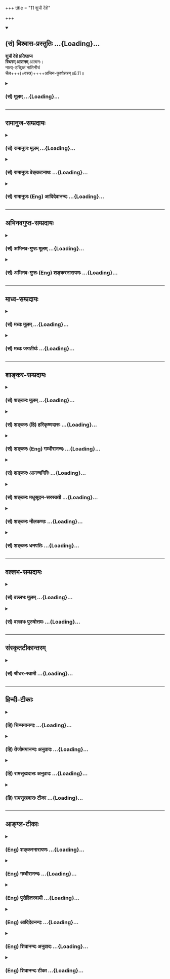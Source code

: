 +++
title = "11 शुचौ देशे"

+++
<div class="js_include" newlevelforh1="2" title="(सं) विश्वास-प्रस्तुतिः" unfilled url="/mahAbhAratam/vyAsaH/shlokashaH/06-bhIShma-parva/03-bhagavad-gItA-parva/saMskRtam/vishvAsa-prastutiH/06_Atma-saMyama-yogaH_a/11_shuchau_deshe.md">
<details open><summary><h2>(सं) विश्वास-प्रस्तुतिः ...{Loading}...</h2></summary>

**शुचौ देशे प्रतिष्ठाप्य**  
**स्थिरम् आसनम्** आत्मनः।  
नात्य्-उच्छ्रितं नातिनीचं  
चैल+++(=वस्त्र)++++अजिन-कुशोत्तरम्॥6.11॥
</details>
</div>
<div class="js_include collapsed" newlevelforh1="3" title="(सं) मूलम्" unfilled url="/mahAbhAratam/vyAsaH/shlokashaH/06-bhIShma-parva/03-bhagavad-gItA-parva/saMskRtam/mUlam/06_Atma-saMyama-yogaH_a/11_shuchau_deshe.md">
<details><summary><h3>(सं) मूलम् ...{Loading}...</h3></summary>

शुचौ देशे प्रतिष्ठाप्य स्थिरमासनमात्मनः।  
नात्युच्छ्रितं नातिनीचं चैलाजिनकुशोत्तरम्।।6.11।।
</details>
</div>


_________________
## रामानुज-सम्प्रदायः
<div class="js_include collapsed" newlevelforh1="3" title="(सं) रामानुजः मूलम्" unfilled url="/mahAbhAratam/vyAsaH/shlokashaH/06-bhIShma-parva/03-bhagavad-gItA-parva/saMskRtam/rAmAnujaH/mUlam/06_Atma-saMyama-yogaH_a/11_shuchau_deshe.md">
<details><summary><h3>(सं) रामानुजः मूलम् ...{Loading}...</h3></summary>

।।6.11।।**शुचौ देशे** अशुचिभिः पुरुषैः अनधिष्ठिते अपरिगृहीते च अशुचिभिः
वस्तुभिः अस्पृष्टे च पवित्रीभूते देशे दार्वादिनिर्मितं **नात्युच्छ्रितं
नातिनीचं चैलाजिनकुशोत्तरम् आसनं प्रतिष्ठाय** तस्मिन् मनःप्रसादकरे
सापाश्रये **उपविश्य** योगैकाग्रम् अव्याकुलम् **मनः कृत्वा
यतचित्तेन्द्रियक्रियः** सर्वात्मना उपसंहृतचित्तेन्द्रियक्रियः
**आत्मविशुद्धये** बन्धविमुक्तये **योगं यु़ञ्ज्यात्** आत्मावलोकनं
कुर्वीत।

</details>
</div>
<div class="js_include collapsed" newlevelforh1="3" title="(सं) रामानुजः वेङ्कटनाथः" unfilled url="/mahAbhAratam/vyAsaH/shlokashaH/06-bhIShma-parva/03-bhagavad-gItA-parva/saMskRtam/rAmAnujaH/venkaTanAthaH/06_Atma-saMyama-yogaH_a/11_shuchau_deshe.md">
<details><summary><h3>(सं) रामानुजः वेङ्कटनाथः ...{Loading}...</h3></summary>

  
  
।।6.11।। बाह्योपकरणनियममाह शुचौ देश इत्यादिना। शुचिशब्दः
सङ्कोचकाभावात्संसर्गजं स्वाभाविकं चाशुचित्वं
निवर्तयतीत्यभिप्रायेणाहअशुचिभिरिति। अशुचयः पुरुषाः
पाषण्डिपतितादयः। अनधिष्ठिते अपरिगृहीते चेति अधिष्ठानं परकीयेषु
निर्वाहकत्वादिरूपेण संसर्गः परिग्रहः स्वकीयत्वाभिमानः तदुभयवर्जिते।
शुचिशब्दः शास्त्रान्तरोक्तं शोधकत्वमपि लक्षयतीत्यभिप्रायेणोक्तंपवित्रभूत
इति। च्विप्रत्ययरहितप्रयोगात् स्वतश्शुद्धिरुक्तानात्युच्छ्रितं नातिनीचं
इत्यादिदृष्टसौकर्यार्थम्। स्थिरत्वे हेतुर्दार्वादिनिर्मितत्वम् तस्य
कठिनत्वान्मृदुत्वार्थं चेलम् तत्रापि निस्तरङ्गत्वार्थं शुद्ध्यर्थं
चाजिनम् सर्वस्योपरि शुद्ध्यर्थं सत्वोन्मेषार्थं च
कुशाः। कुशाजिनचेलोत्तरम् इति कश्चिद्भाष्यपाठः
तथासत्युत्तरोत्तरमार्दवसिद्ध्यर्थमुक्तमिति मन्तव्यम्। विपरीतोऽत्र
क्रमश्चेलादीनाम् इति चशाङ्करम्।
केचित्त्वव्यवस्थितक्रमत्वमूचुः। प्रतिष्ठाप्य दृढं स्थापयित्वा। तत्रासन
उपविश्येत्यन्वयव्यक्त्यर्थंतस्मिन्नित्यादिकमुक्तम्। उक्तानां
शुचिदेशादीनां दृष्टादृष्टद्वारा योगोपयोगं दर्शयितुंमनःप्रसादकर
इत्युक्तम्। सापाश्रय उपविश्येति। अन्यथा पाश्चात्यधारणप्रयत्नः समाधिविरोधी
स्यादिति भावः। उपविश्य न तु तिष्ठञ्च्छयानो वा। तथा च सूत्रम्आसीनः
सम्भवात् ब्र.सू.4।1।7 इति। स्थानशयनयोश्च आयासनिद्रादिप्रसङ्गेन योगो न
सम्भवेत्। तत्रैकाग्रं इत्यन्वयभ्रमव्युदासाययोगैकाग्रमित्युक्तम्।
विरुद्धान्यवृत्तेरेतद्वृत्तिप्रधानत्वमिहैकाग्रत्वम्। अव्याकुलमेकाग्रम्
इति केषुचिद्भाष्यकोषेषु पाठः आत्मावलोकनोन्मुखं कृत्वेत्यर्थः। सार्वभौमो
हि चित्तस्य वृत्तिनिरोधो योगतया योगशास्त्रेऽभिहित इत्यभिप्रायेण
सर्वात्मनोपसंहृतचित्तेन्द्रियक्रिय इत्युक्तम्। चित्तमिह चिन्तावृत्तिः
इन्द्रियाणि च बाह्यानिएकाग्रं मनः कृत्वा इति वचनात् बाह्यविषयेभ्य
एवायमुपसंहारः अन्यथाऽऽत्मावलोकनमपि न स्यात्। एतेनमनसो निश्शेषवृत्तिविलयो
योगः इति वदन्तो निरस्ताः। शुद्धान्तःकरणस्य साक्षात्कारसाध्या
ह्यात्मविशुद्धिर्मोक्ष एवेत्यभिप्रायेणबन्धनिवृत्तय
इत्युक्तम्। अशुद्धास्ते समस्तास्तु देवाद्याः कर्मयोनयः वि.पु.6।7।77 इति
कर्मबन्धो ह्यात्मनामशुद्धिरुच्यते। योगं युञ्जीत इत्येतत्ओदनपाकं पचति
इतिवदित्यभिप्रायेणआत्मावलोकनं कुर्वीतेत्युक्तम्।

</details>
</div>
<div class="js_include collapsed" newlevelforh1="3" title="(सं) रामानुजः (Eng) आदिदेवानन्दः" unfilled url="/mahAbhAratam/vyAsaH/shlokashaH/06-bhIShma-parva/03-bhagavad-gItA-parva/saMskRtam/rAmAnujaH/english/AdidevAnandaH/06_Atma-saMyama-yogaH_a/11_shuchau_deshe.md">
<details><summary><h3>(सं) रामानुजः (Eng) आदिदेवानन्दः ...{Loading}...</h3></summary>

6.11 - 6.12 'In a clean spot,' i.e., in a spot pure in itself, not owned or controlled by impure persons and untouched by impure things; having
'established a firm seat,' a seat made of wood or similar material,
which is neither too high nor too low; which is covered with cloth,
deer-skin and Kusa grass in the reverse order; seated on it in a way which promotes the serenity of mind; having the mind concentrated on Yoga; and holding the activities of the mind and senses in check in all ways - he should practise 'Yoga', i.e., practise the vision of the self for 'the purification of the self,' i.e., to end his bondage.

</details>
</div>


_________________
## अभिनवगुप्त-सम्प्रदायः
<div class="js_include collapsed" newlevelforh1="3" title="(सं) अभिनव-गुप्तः मूलम्" unfilled url="/mahAbhAratam/vyAsaH/shlokashaH/06-bhIShma-parva/03-bhagavad-gItA-parva/saMskRtam/abhinava-guptaH/mUlam/06_Atma-saMyama-yogaH_a/11_shuchau_deshe.md">
<details><summary><h3>(सं) अभिनव-गुप्तः मूलम् ...{Loading}...</h3></summary>

।।6.10 6.15।। ननु जितात्मनः इत्युक्तम् तत्कथं तज्जय इत्याशङ्क्य
आरुरुक्षोः कश्चिदुपायः कायसमत्वादिकः +++(SN कायसमुद्धारकः)+++ चित्तसंयम
उपदिश्यते योगीत्यादि अधिगच्छतीत्यन्तम्। आत्मानं च चित्तं च युञ्जीत
एकाग्रीकुर्यात्। सततमिति न परिमितं कालम्। एकाकित्वादिषु सत्सु
एतद्युज्यते +++(N युञ्जीत)+++ नान्यथा। आसनस्थैर्यात् कालस्थैर्ये +++(S
कालस्थैर्यम्)+++ चित्तस्थैर्यम्। चित्तक्रियाः संकल्पात्मनः
अन्याश्चेन्द्रियक्रिया येन यताः नियमं नीताः। धारयन् यत्नेन।
नासिकाग्रस्यावलोकने सति दिशामनवलोकनम्। मत्परमतया युक्त आसीत +++(N आसीत्)+++
इत्यर्थः +++(S omits इत्यर्थः)+++। एवमात्मानं युञ्जतः समादधतः शान्तिर्जायते
यस्यां संस्थापर्यन्तकाष्ठा मत्प्राप्तिः +++(K प्राप्तिर्योगोऽस्तीति)+++।

</details>
</div>
<div class="js_include collapsed" newlevelforh1="3" title="(सं) अभिनव-गुप्तः (Eng) शङ्करनारायणः" unfilled url="/mahAbhAratam/vyAsaH/shlokashaH/06-bhIShma-parva/03-bhagavad-gItA-parva/saMskRtam/abhinava-guptaH/english/shankaranArAyaNaH/06_Atma-saMyama-yogaH_a/11_shuchau_deshe.md">
<details><summary><h3>(सं) अभिनव-गुप्तः (Eng) शङ्करनारायणः ...{Loading}...</h3></summary>

6.11 See Comment under 6.15

</details>
</div>


_________________
## माध्व-सम्प्रदायः
<div class="js_include collapsed" newlevelforh1="3" title="(सं) मध्वः मूलम्" unfilled url="/mahAbhAratam/vyAsaH/shlokashaH/06-bhIShma-parva/03-bhagavad-gItA-parva/saMskRtam/madhvaH/mUlam/06_Atma-saMyama-yogaH_a/11_shuchau_deshe.md">
<details><summary><h3>(सं) मध्वः मूलम् ...{Loading}...</h3></summary>

।।6.10 6.11।। समाधियोगप्रकारमाह योगं युञ्जीतेत्यादिना इति। युञ्जीत
समाधियोगयुक्तं कुर्यात्। आत्मानं मनः।

</details>
</div>
<div class="js_include collapsed" newlevelforh1="3" title="(सं) मध्वः जयतीर्थः" unfilled url="/mahAbhAratam/vyAsaH/shlokashaH/06-bhIShma-parva/03-bhagavad-gItA-parva/saMskRtam/madhvaH/jayatIrthaH/06_Atma-saMyama-yogaH_a/11_shuchau_deshe.md">
<details><summary><h3>(सं) मध्वः जयतीर्थः ...{Loading}...</h3></summary>

।।6.10 6.11।। ननुउद्धरेत् 6।5 इत्यनेनैव योगो विहितः तत्किं पुनर्विधीयते
इत्यत आह **समाधी**ति। प्रकारकथनाय विध्यनुवाद इत्यर्थः। युञ्जीत इति
योगमात्रमुच्यते तत्कथं समाधीत्युक्तं इत्यत आह **युञ्जीते**ति।
सामान्यशब्दोऽपि प्रकरणाद्विशेषेऽवतिष्ठते इत्यर्थः। आत्मशब्दस्यात्र
विवक्षितमर्थमाह **आत्मानमि**ति।

</details>
</div>


_________________
## शाङ्कर-सम्प्रदायः
<div class="js_include collapsed" newlevelforh1="3" title="(सं) शङ्करः मूलम्" unfilled url="/mahAbhAratam/vyAsaH/shlokashaH/06-bhIShma-parva/03-bhagavad-gItA-parva/saMskRtam/shankaraH/mUlam/06_Atma-saMyama-yogaH_a/11_shuchau_deshe.md">
<details><summary><h3>(सं) शङ्करः मूलम् ...{Loading}...</h3></summary>

।।6.11।। **शुचौ** शुद्धे विविक्ते स्वभावतः संस्कारतो वा **देशे** स्थाने
**प्रतिष्ठाप्य स्थिरम्** अचलम् **आत्मनः आसनं नात्युच्छ्रितं**
नातीवउच्छ्रितं न अपि **अतिनीचम्** तच्च **चैलाजिनकुशोत्तरं** चैलम् अजिनं
कुशाश्च उत्तरे यस्मिन् आसने तत् आसनं चैलाजिनकुशोत्तरम्।
पाठक्रमाद्विपरीतः अत्र क्रमः चैलादीनाम्।। प्रतिष्ठाप्य किम्

</details>
</div>
<div class="js_include collapsed" newlevelforh1="3" title="(सं) शङ्करः (हि) हरिकृष्णदासः" unfilled url="/mahAbhAratam/vyAsaH/shlokashaH/06-bhIShma-parva/03-bhagavad-gItA-parva/saMskRtam/shankaraH/hindI/harikRShNadAsaH/06_Atma-saMyama-yogaH_a/11_shuchau_deshe.md">
<details><summary><h3>(सं) शङ्करः (हि) हरिकृष्णदासः ...{Loading}...</h3></summary>

।।6.11।। योगाभ्यास करनेवालेके लिये योगके साधनरूप आसन आहार और विहार आदिका
नियम बतलाना उचित है एवं योगको प्राप्त हुए पुरुषका लक्षण और उसका फल आदि
भी कहना चाहिये। इसलिये अब ( यह प्रकरण ) आरम्भ किया जाता है। उसमें पहले
आसनका ही वर्णन करते हैं शुद्ध स्थानमें अर्थात् जो स्वभावसे अथवा
झाड़नेबुहारने आदि संस्कारोंसे साफ किया हुआ पवित्र और एकान्त स्थान हो
उसमें अपने आसनको जो न अति ऊँचा हो और न अति नीचा हो और जिसपर क्रमसे
वस्त्र मृगचर्म और कुशा बिछाये गये हों अविचलभावसे स्थापन करके। यहाँ
पाठक्रमसे उन वस्त्रादिका क्रम उलटा समझना चाहिये अर्थात् पहले कुशा उसपर
मृगचर्म और फिर उसपर वस्त्र बिछावे।

</details>
</div>
<div class="js_include collapsed" newlevelforh1="3" title="(सं) शङ्करः (Eng) गम्भीरानन्दः" unfilled url="/mahAbhAratam/vyAsaH/shlokashaH/06-bhIShma-parva/03-bhagavad-gItA-parva/saMskRtam/shankaraH/english/gambhIrAnandaH/06_Atma-saMyama-yogaH_a/11_shuchau_deshe.md">
<details><summary><h3>(सं) शङ्करः (Eng) गम्भीरानन्दः ...{Loading}...</h3></summary>

6.11 See Commentary under 6.12

</details>
</div>
<div class="js_include collapsed" newlevelforh1="3" title="(सं) शङ्करः आनन्दगिरिः" unfilled url="/mahAbhAratam/vyAsaH/shlokashaH/06-bhIShma-parva/03-bhagavad-gItA-parva/saMskRtam/shankaraH/AnandagiriH/06_Atma-saMyama-yogaH_a/11_shuchau_deshe.md">
<details><summary><h3>(सं) शङ्करः आनन्दगिरिः ...{Loading}...</h3></summary>

।।6.11।। योगं योगाङ्गानि चोपदिश्योत्तरसंदर्भस्य तात्पर्यमाह **अथेति।**
योगस्वरूपकतिपयतदङ्गप्रदर्शनानन्तर्यमथशब्दार्थः। विहारादीनामित्यादिशब्देन
यथोक्तासनादिगतावान्तरभेदग्रहणम्। तत्फलादि चेत्यादिशब्देन
योगफलसम्यग्ज्ञानं च तत्फलं कैवल्यं ततो
भ्रष्टस्यात्यन्तिकविनष्टत्वमित्यादि गृह्यते। एवं समुदायतात्पर्ये दर्शिते
किमासीनः शयानस्तिष्ठन्गच्छन्कुर्वन्वा
युञ्जीतेत्यपेक्षायामनन्तरश्लोकतात्पर्यमाह **तत्रेति।** निर्धारणे सप्तमी।
प्रथमं योगानुष्ठानस्य प्रधानम्असीनः संभवात् इति न्यायादिति यावत्।
विविक्तत्वं द्वेधा विभजते **स्वभावत इति।** आसनस्यास्थैर्ये तत्रोपविश्य
योगमनुतिष्ठतः समाधानायोगाद्योगासिद्धिरित्यभिसंधाय विशिनष्टि
**अचलनमिति।** आस्यतेऽस्मिन्निति व्युत्पत्तिमनुसृत्याह **आसनमिति।** आत्मन
इति परकीयासनव्युदासार्थं पतनभयपरिहारार्थं नात्युच्चमित्युक्तं
नाप्यतिनीचमिति भूतलपाषाणादिसंश्लेषे
वातक्षोभाग्निमान्द्यादिसंभावितदोषनिरासार्थं चैलं वस्त्रमजिनं चर्म पशूनां
तच्च मृगस्य कुशा दर्भास्ते चोत्तरे यस्मिन्नुपरिष्टादारभ्य तत्तथोक्तम्।
प्रथमं चैलं ततोऽजिनं ततश्च कुशा इति प्रतिपन्नपाठक्रममापातिकं
क्रममतिक्रम्यादौ कुशास्ततोऽजिनं ततश्चैलमिति क्रमं विवक्षित्वाह
**विपरीतोऽवेति।**

</details>
</div>
<div class="js_include collapsed" newlevelforh1="3" title="(सं) शङ्करः मधुसूदन-सरस्वती" unfilled url="/mahAbhAratam/vyAsaH/shlokashaH/06-bhIShma-parva/03-bhagavad-gItA-parva/saMskRtam/shankaraH/madhusUdana-sarasvatI/06_Atma-saMyama-yogaH_a/11_shuchau_deshe.md">
<details><summary><h3>(सं) शङ्करः मधुसूदन-सरस्वती ...{Loading}...</h3></summary>

।।6.11।। तत्रासननियमं दर्शयन्नाह द्वाभ्याम् शुचौ स्वभावतः संस्कारतो वा
शुद्धे जनसमुदायरहित निर्भये गङ्गातटगुहादौ देशे समे स्थाने प्रतिष्ठाप्य
स्थिरं निश्चलं नात्युच्छ्रितं नात्युच्चं नाप्यतिनीचं चैलाजिनकुशोत्तरं
चैलं मृदु वस्त्रं अजिनं व्याघ्रादिचर्म ते कुशेभ्य उत्तरे उपरितने
यस्मिंस्तत् आस्यतऽस्मिन्नित्यासनं कुशमयबृस्युपरि मृदुचर्म तदुपरि
मृदुवस्त्ररूपमित्यर्थः। तथाचाह भगवान्पतञ्जलिःस्थिरसुखमासनम् इति। आत्मन
इति परासनव्यावृत्त्यर्थं तस्यापि परेच्छानियमाभावेन योगविक्षेपकरत्वात्।

</details>
</div>
<div class="js_include collapsed" newlevelforh1="3" title="(सं) शङ्करः नीलकण्ठः" unfilled url="/mahAbhAratam/vyAsaH/shlokashaH/06-bhIShma-parva/03-bhagavad-gItA-parva/saMskRtam/shankaraH/nIlakaNThaH/06_Atma-saMyama-yogaH_a/11_shuchau_deshe.md">
<details><summary><h3>(सं) शङ्करः नीलकण्ठः ...{Loading}...</h3></summary>

।।6.11।। योगं युञ्जीतेत्युक्तं तत्कथमित्याकाङ्क्षायां
तदङ्गान्यासनादीन्याह **शुचौ देशे इत्यादिना।** शुचौ स्वभावतः संस्कारतो वा
पुण्ये देशे स्थाने प्रतिष्ठाप्य सुस्थितं कृत्वा स्थिरं निश्चलं
आस्तेऽस्मिन्नित्यासनं स्थण्डिलं निश्चलमित्यनेन मृन्मयमेव स्थण्डिलं नतु
काष्ठमयं पीठम्। आत्मन इति परासनव्यावृत्त्यर्थम्। नात्युच्छ्रितं
नात्युच्चं नातिनीचम्। चैलाजिनकुशाः उत्तरे उपर्युपरि यस्य
तच्चैलाजिनकुशोत्तरम्। अजिनादुपरि चैलं कुशेभ्य उपरि अजिनं स्थण्डिलस्योपरि
कुशा इत्यर्थः।

</details>
</div>
<div class="js_include collapsed" newlevelforh1="3" title="(सं) शङ्करः धनपतिः" unfilled url="/mahAbhAratam/vyAsaH/shlokashaH/06-bhIShma-parva/03-bhagavad-gItA-parva/saMskRtam/shankaraH/dhanapatiH/06_Atma-saMyama-yogaH_a/11_shuchau_deshe.md">
<details><summary><h3>(सं) शङ्करः धनपतिः ...{Loading}...</h3></summary>

।।6.11।। एवं पूर्वोक्तलक्षणसंपन्नस्य योगारुढस्य यत्फलं भवति तत्प्राप्तये
योगारुढतां संपादयेदित्युक्तम्। अथेदानीं योगं युञ्जानस्य
तद्ङगान्यासनाहारविहारादीनि नियतानि फलं च सर्वतः श्रैष्ठ्यं मुक्तिलक्षणं
वक्तुमारभते **शुचावित्यादिना।** शुचौ शुद्धे स्वभावतः संस्कारतो वा देशे
स्थाने विविक्ते आत्मनः स्वस्यासनं स्थिरमचलं नात्युच्छ्रितं नाप्यतिनीचं
तच्च चैलादीन्युत्तरे यस्मिंस्तत्। आदौ कुशानां स्थापनं तदुपर्यजिनं
मृगचर्म तदुपरि चैलं भृदुवस्त्रमित्येतादृशमासनं प्रतिष्ठाप्य
चतुष्कोणादिसंनिवेशविचारेण कृत्वा। आत्मन इत्यनेन
स्वस्यैवोपशमयोग्यमित्युक्तम्। तेनान्यस्थिति
प्रयुक्तविक्षेपप्रसक्तिर्वारिता।

</details>
</div>


_________________
## वल्लभ-सम्प्रदायः
<div class="js_include collapsed" newlevelforh1="3" title="(सं) वल्लभः मूलम्" unfilled url="/mahAbhAratam/vyAsaH/shlokashaH/06-bhIShma-parva/03-bhagavad-gItA-parva/saMskRtam/vallabhaH/mUlam/06_Atma-saMyama-yogaH_a/11_shuchau_deshe.md">
<details><summary><h3>(सं) वल्लभः मूलम् ...{Loading}...</h3></summary>

।।6.10 6.13।। एवं योगारूढस्य स्वरूपमुक्त्वाऽऽरुरुक्षोः साङ्गं योगं विदधतः
सिद्धिमाह योगी इत्यादिनामत्संस्थामधिगच्छति 15 इत्यन्तेन। योगी युञ्जानो
रहसि स्थितः आत्मानं सततं युञ्जीत।

</details>
</div>
<div class="js_include collapsed" newlevelforh1="3" title="(सं) वल्लभः पुरुषोत्तमः" unfilled url="/mahAbhAratam/vyAsaH/shlokashaH/06-bhIShma-parva/03-bhagavad-gItA-parva/saMskRtam/vallabhaH/puruShottamaH/06_Atma-saMyama-yogaH_a/11_shuchau_deshe.md">
<details><summary><h3>(सं) वल्लभः पुरुषोत्तमः ...{Loading}...</h3></summary>

  
  
।।6.11।। ससामग्रीकं ध्यानस्वरूपमाह शुचाविति चतुष्टयेन। शुचौ देशे
भावात्मकवृन्दावनादौ आत्मनो भगवतः स्थिरमासनं भावरूपं नात्युच्छ्रितं
हृदयाद्बहिः केवलक्रीडायामेव स्थितम् नातिनीचं भावरहितानुकरणात्मकम्।
कीदृशं चैलाजिनकुशोत्तरं चैलं वस्त्रं भावरूपंस्वैरुत्तरीयैः
कुचकुङ्कुमाङ्कितैः भाग.10।32।13 इति न्यायेन अजिनं
अधिकरणदेहस्थहृदयकमलात्मकं चैलाजिने कुशेभ्यः
श्रीगोवर्धनादिस्थिततृणादिरूपेभ्य उत्तरे यस्मिन्। पूर्वं भावरूपतृणानि
तदुपरि हृदयात्मकं तदुपरि भावात्मकं वस्त्रमेवं प्रतिष्ठाप्य।  
  

</details>
</div>


_________________
## संस्कृतटीकान्तरम्
<div class="js_include collapsed" newlevelforh1="3" title="(सं) श्रीधर-स्वामी" unfilled url="/mahAbhAratam/vyAsaH/shlokashaH/06-bhIShma-parva/03-bhagavad-gItA-parva/saMskRtam/shrIdhara-svAmI/06_Atma-saMyama-yogaH_a/11_shuchau_deshe.md">
<details><summary><h3>(सं) श्रीधर-स्वामी ...{Loading}...</h3></summary>

।।6.11।। आसननियमं दर्शयन्नाह **शुचाविति द्वाभ्याम्।** शुद्धे स्थाने
आत्मनः स्वस्यासनं स्थापयित्वा। कीदृशम्। स्थिरमचलम्। नातिचोन्नतं न
चातिनीचं च। चैलं वस्त्रमजिनं व्याघ्रादिचर्म चैलाजिने कुशेभ्य उत्तरे
यस्मिन्। कुशानामुपरिचर्म तदुपरि वस्त्रमास्तीर्येत्यर्थः।

</details>
</div>


_________________
## हिन्दी-टीकाः
<div class="js_include collapsed" newlevelforh1="3" title="(हि) चिन्मयानन्दः" unfilled url="/mahAbhAratam/vyAsaH/shlokashaH/06-bhIShma-parva/03-bhagavad-gItA-parva/hindI/chinmayAnandaH/06_Atma-saMyama-yogaH_a/11_shuchau_deshe.md">
<details><summary><h3>(हि) चिन्मयानन्दः ...{Loading}...</h3></summary>

।।6.11।। परम शांति एवं समदृष्टि प्राप्त करने का साधन निदिध्यासन है और
इसलिए आवश्यक है कि भगवान् यहाँ उस विधि का विस्तृत वर्णन करें। यहाँ कुछ
श्लोकों में साधक के लिए आसन साधन एवं ध्यान के फल को बताया गया
है। विचाराधीन श्लोक में स्थान एवं आसन का वर्णन है। शुद्ध भूमि में बाह्य
वातावरण एवं परिस्थितियों का मनुष्य के मन पर बहुत प्रभाव पड़ता है। इसलिए
ध्यानाभ्यास का स्थान स्वच्छ एवं शुद्ध होना चाहिए। मन की शुद्धि में भी वह
उपयोगी होता है। व्याख्याकार बताते हैं कि वह स्थान मच्छर मक्खी चींटी खटमल
आदि कृमि कीटों से रहित होना चाहिए जो प्रारम्भ में साधक की एकाग्रता में
बाधक हो सकते हैं। आसन के विषय में कहते हैं कि वह स्थिर होना चाहिए। उसे न
अति ऊँचा और न अति नीचा होना चाहिए। ऊँचे से तात्पर्य पर्वत की चोटी से है।
ऐसे स्थान पर बैठने से साधक के मन में असुरक्षा का भय उत्पन्न हो सकता है
और उस स्थिति में बाह्य जगत् से मन को हटाकर आत्मा में स्थिर करना अत्यन्त
कठिन होगा। इसी प्रकार नीचे का अर्थ जमीन के अन्दर गुफा आदि। ऐसा स्थान
गीला आदि होने से जोड़ो में पीड़ा होने की सम्भावना रहती है। ध्यानाभ्यास
के समय हृदय की गति तथा रक्त प्रवाह का दबाव भी कुछ धीमा पड़ जाता है और तब
नीचा स्थान और भी हानिकारक हो सकता है। इसलिए यहाँ कहा गया है कि ध्यान का
स्थान न अति ऊँचा हो न अति नीचा। गीता में किसी भी विषय का वर्णन किया जाता
है तो कोई भी बात अनकही नहीं रहती कि जिससे विद्यार्थी उसे स्वयं समझ न
सके। ध्यानविधि का वर्णन इसका स्पष्ट उदाहरण है। कुश नामक घास के ऊपर
मृगछाला बिछाकर उसके ऊपर स्वच्छ वस्त्र को बिछाने से उपयुक्त आसन बनता है।
कुशा घास से भूमि के गीलेपन से सुरक्षा होती है। उसी प्रकार ग्रीष्मकाल में
मृगछाला के भी गर्म होने से साधक के स्वेद आने से एकाग्रता में बाधा आ सकती
है। उसे दूर करने के लिए मृगचर्म पर वस्त्र बिछाने को कहा गया है। ऐसे
उपयुक्त आसन पर बैठने के पश्चात् साधक को मन और बुद्धि से क्या करना चाहिए
इसका उपदेश अगले श्लोक में किया गया है।

</details>
</div>
<div class="js_include collapsed" newlevelforh1="3" title="(हि) तेजोमयानन्दः अनुवादः" unfilled url="/mahAbhAratam/vyAsaH/shlokashaH/06-bhIShma-parva/03-bhagavad-gItA-parva/hindI/tejomayAnandaH/anuvAdaH/06_Atma-saMyama-yogaH_a/11_shuchau_deshe.md">
<details><summary><h3>(हि) तेजोमयानन्दः अनुवादः ...{Loading}...</h3></summary>

।।6.11।। शुद्ध (स्वच्छ) भूमि में कुश, मृगशाला और उस पर वस्त्र रखा हो ऐसे
अपने आसन को न अति ऊँचा और न अति नीचा स्थिर स्थापित करके....৷৷.।।

</details>
</div>
<div class="js_include collapsed" newlevelforh1="3" title="(हि) रामसुखदासः अनुवादः" unfilled url="/mahAbhAratam/vyAsaH/shlokashaH/06-bhIShma-parva/03-bhagavad-gItA-parva/hindI/rAmasukhadAsaH/anuvAdaH/06_Atma-saMyama-yogaH_a/11_shuchau_deshe.md">
<details><summary><h3>(हि) रामसुखदासः अनुवादः ...{Loading}...</h3></summary>

।।6.11।। शुद्ध भूमिपर, जिसपर क्रमशः कुश, मृगछाला और वस्त्र बिछे हैं, जो
न अत्यन्त ऊँचा है और न अत्यन्त नीचा, ऐसे अपने आसनको स्थिरस्थापन करके।

</details>
</div>
<div class="js_include collapsed" newlevelforh1="3" title="(हि) रामसुखदासः टीका" unfilled url="/mahAbhAratam/vyAsaH/shlokashaH/06-bhIShma-parva/03-bhagavad-gItA-parva/hindI/rAmasukhadAsaH/TIkA/06_Atma-saMyama-yogaH_a/11_shuchau_deshe.md">
<details><summary><h3>(हि) रामसुखदासः टीका ...{Loading}...</h3></summary>

।।6.11।।***व्याख्या--*'शुचौ देशे'--**भूमिकी शुद्धि दो तरहकी होती
है--(1) स्वाभाविक शुद्ध स्थान; जैसे--गङ्गा आदिका किनारा; जंगल; तुलसी,
आँवला, पीपल आदि पवित्र वृक्षोंके पासका स्थान आदि और (2) शुद्ध किया हुआ
स्थान; जैसे--भूमिको गायके गोबरसे लीपकर अथवा जल छिड़ककर शुद्ध किया जाय;
जहाँ मिट्टी हो, वहाँ ऊपरकी चार-पाँच अंगुली मिट्टी दूर करके भूमिको शुद्ध
किया जाय। ऐसी स्वाभाविक अथवा शुद्ध की हुई समतल भूमिमें काठ या पत्थरकी
चौकी आदिको लगा दे।  
  
**'चैलाजिनकुशोत्तरम्'--**यद्यपि पाठके अनुसार क्रमशः वस्त्र, मृगछाला और
कुश बिछानी चाहिये **(टिप्पणी प₀ 343),** तथापि बिछानेमें पहले कुश बिछा
दे, उसके ऊपर बिना मारे हुए मृगका अर्थात् अपने-आप मरे हुए मृगका चर्म बिछा
दे; क्योंकि मारे हुए मृगका चर्म अशुद्ध होता है। अगर ऐसी मृगछाला न मिले,
तो कुशपर टाटका बोरा अथवा ऊनका कम्बल बिछा दे। फिर उसके ऊपर कोमल सूती
कपड़ा बिछा दे। वाराहभगवान्के रोमसे उत्पन्न होनके कारण कुश बहुत पवित्र
माना गया है; अतः उससे बना आसन काममें लाते हैं। ग्रहण आदिके समय सूतकसे
बचनेके लिये अर्थात् शुद्धिके लिये कुशको पदार्थोंमें, कपड़ोंमें रखते हैं।
पवित्री, प्रोक्षण आदिमें भी इसको काममें लेते हैं। अतः भगवान्ने कुश
बिछानेके लिये कहा है। कुश शरीरमें गड़े नहीं और हमारे शरीरमें जो
विद्युत्शक्ति है वह आसानमेंसे होकर जमीनमें न चली जाय, इसलिये
(विद्युत्शक्तिको रोकनेके लिये) मृगछाला बिछानेका विधान आया है। मृगछालाके
रोम (रोएँ) शरीरमें न लगें और आसन कोमल रहे, इसलिये मृगछालाके ऊपर सूती
शुद्ध कपड़ा बिछानेके लिये कहा गया है। अगर मृगछालाकी जगह कम्बल या टाट हो,
तो वह गरम न हो जाय, इसलिये उसपर सूती कपड़ा बिछाना चाहिये।

</details>
</div>


_________________
## आङ्ग्ल-टीकाः
<div class="js_include collapsed" newlevelforh1="3" title="(Eng) शङ्करनारायणः" unfilled url="/mahAbhAratam/vyAsaH/shlokashaH/06-bhIShma-parva/03-bhagavad-gItA-parva/english/shankaranArAyaNaH/06_Atma-saMyama-yogaH_a/11_shuchau_deshe.md">
<details><summary><h3>(Eng) शङ्करनारायणः ...{Loading}...</h3></summary>

6.11. Setting up in a clean place his own \[suitable\] firm seat which is predominantly of cloth, skin and kusa-grass, and which, is neither too high nor too low for him;

</details>
</div>
<div class="js_include collapsed" newlevelforh1="3" title="(Eng) गम्भीरानन्दः" unfilled url="/mahAbhAratam/vyAsaH/shlokashaH/06-bhIShma-parva/03-bhagavad-gItA-parva/english/gambhIrAnandaH/06_Atma-saMyama-yogaH_a/11_shuchau_deshe.md">
<details><summary><h3>(Eng) गम्भीरानन्दः ...{Loading}...</h3></summary>

6.11 Having firmly established in a clean place his seat, neither too high nor too low, and made of cloth, skin and kusa-grass, placed successively one below the other;

</details>
</div>
<div class="js_include collapsed" newlevelforh1="3" title="(Eng) पुरोहितस्वामी" unfilled url="/mahAbhAratam/vyAsaH/shlokashaH/06-bhIShma-parva/03-bhagavad-gItA-parva/english/purohitasvAmI/06_Atma-saMyama-yogaH_a/11_shuchau_deshe.md">
<details><summary><h3>(Eng) पुरोहितस्वामी ...{Loading}...</h3></summary>

6.11 Having chosen a holy place, let him sit in a firm posture on a seat, neither too high nor too low, and covered with a grass mat, a deer skin and a cloth.

</details>
</div>
<div class="js_include collapsed" newlevelforh1="3" title="(Eng) आदिदेवनन्दः" unfilled url="/mahAbhAratam/vyAsaH/shlokashaH/06-bhIShma-parva/03-bhagavad-gItA-parva/english/AdidevanandaH/06_Atma-saMyama-yogaH_a/11_shuchau_deshe.md">
<details><summary><h3>(Eng) आदिदेवनन्दः ...{Loading}...</h3></summary>

6.11 Having established for himself, in a clean spot, a firm seat, which is neither too hight nor too low, and covering it with cloth, deer-skin and Kusa grass in the reverse order -

</details>
</div>
<div class="js_include collapsed" newlevelforh1="3" title="(Eng) शिवानन्दः अनुवादः" unfilled url="/mahAbhAratam/vyAsaH/shlokashaH/06-bhIShma-parva/03-bhagavad-gItA-parva/english/shivAnandaH/anuvAdaH/06_Atma-saMyama-yogaH_a/11_shuchau_deshe.md">
<details><summary><h3>(Eng) शिवानन्दः अनुवादः ...{Loading}...</h3></summary>

6.11 In a clean spot, having established a firm seat of his own, neither too high nor too low, made of a cloth, a skin and Kusa-grass, one over the other.

</details>
</div>
<div class="js_include collapsed" newlevelforh1="3" title="(Eng) शिवानन्दः टीका" unfilled url="/mahAbhAratam/vyAsaH/shlokashaH/06-bhIShma-parva/03-bhagavad-gItA-parva/english/shivAnandaH/TIkA/06_Atma-saMyama-yogaH_a/11_shuchau_deshe.md">
<details><summary><h3>(Eng) शिवानन्दः टीका ...{Loading}...</h3></summary>

6.11 शुचौ in a clean; देशे spot; प्रतिष्ठाप्य having established;
स्थिरम् firm; आसनम् seat; आत्मनः his own; न not; अत्युच्छ्रितम् very high; न not; अतिनीचम् very low; चैलाजिनकुशोत्तरम् a cloth; skin and Kusagrass; one over the other.Commentary In this verse the Lord has prescribed the external seat for practising meditation. Details of the pose are given in verse 13.Spread the Kusagrass on the ground first.
Over this spread a tigerskin or deerskin over this spread a white cloth.Sit on a naturally clean spot; such as the bank of a river. Or;
make the place clean; wherever you want to practise meditation.

</details>
</div>
